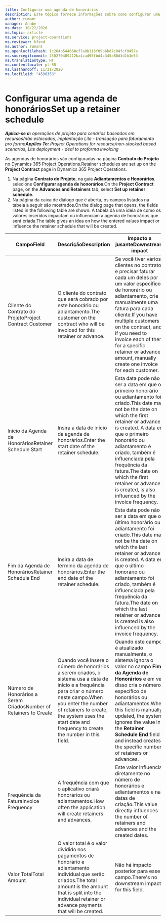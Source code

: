 ```yaml
---
title: Configurar uma agenda de honorários
description: Este tópico fornece informações sobre como configurar uma agenda de honorários no Project Operations.
author: rumant
manager: Annbe
ms.date: 10/22/2020
ms.topic: article
ms.service: project-operations
ms.reviewer: kfend
ms.author: rumant
ms.openlocfilehash: 1c264b544660cf7a0b116f09b6bd7c94fcf0457e
ms.sourcegitcommit: 250270409412ba4cad95fbd4c345a80d3d2b3e53
ms.translationtype: HT
ms.contentlocale: pt-BR
ms.lasthandoff: 11/21/2020
ms.locfileid: "4596358"
---
```

# <a name="set-up-a-retainer-schedule"></a><span data-ttu-id="c5d1d-103">Configurar uma agenda de honorários</span><span class="sxs-lookup"><span data-stu-id="c5d1d-103">Set up a retainer schedule</span></span>

<span data-ttu-id="c5d1d-104">_**Aplica-se a:** operações de projeto para cenários baseados em recursos/não estocados, implantação Lite - transação para faturamento pro forma_</span><span class="sxs-lookup"><span data-stu-id="c5d1d-104">_**Applies To:** Project Operations for resource/non-stocked based scenarios, Lite deployment - deal to proforma invoicing_</span></span>

<span data-ttu-id="c5d1d-105">As agendas de honorários são configuradas na página **Contrato do Projeto** no Dynamics 365 Project Operations.</span><span class="sxs-lookup"><span data-stu-id="c5d1d-105">Retainer schedules are set up on the **Project Contract** page in Dynamics 365 Project Operations.</span></span>

1. <span data-ttu-id="c5d1d-106">Na página **Contrato do Projeto**, na guia **Adiantamentos e Honorários**, selecione **Configurar agenda de honorários**.</span><span class="sxs-lookup"><span data-stu-id="c5d1d-106">On the **Project Contract** page, on the **Advances and Retainers** tab, select **Set up retainer schedule**.</span></span>
2. <span data-ttu-id="c5d1d-107">Na página da caixa de diálogo que é aberta, os campos listados na tabela a seguir são mostrados.</span><span class="sxs-lookup"><span data-stu-id="c5d1d-107">On the dialog page that opens, the fields listed in the following table are shown.</span></span> <span data-ttu-id="c5d1d-108">A tabela dá uma ideia de como os valores inseridos impactam ou influenciam a agenda de honorários que será criada.</span><span class="sxs-lookup"><span data-stu-id="c5d1d-108">The table gives an idea on how the entered values impact or influence the retainer schedule that will be created.</span></span>

| <span data-ttu-id="c5d1d-109">Campo</span><span class="sxs-lookup"><span data-stu-id="c5d1d-109">Field</span></span> | <span data-ttu-id="c5d1d-110">Descrição</span><span class="sxs-lookup"><span data-stu-id="c5d1d-110">Description</span></span> | <span data-ttu-id="c5d1d-111">Impacto a jusante</span><span class="sxs-lookup"><span data-stu-id="c5d1d-111">Downstream impact</span></span> |
| --- | --- | --- |
| <span data-ttu-id="c5d1d-112">Cliente do Contrato do Projeto</span><span class="sxs-lookup"><span data-stu-id="c5d1d-112">Project Contract Customer</span></span> | <span data-ttu-id="c5d1d-113">O cliente do contrato que será cobrado por este honorário ou adiantamento.</span><span class="sxs-lookup"><span data-stu-id="c5d1d-113">The customer on the contract who will be invoiced for this retainer or advance.</span></span> | <span data-ttu-id="c5d1d-114">Se você tiver vários clientes no contrato e precisar faturar cada um deles por um valor específico de honorário ou adiantamento, crie manualmente uma fatura para cada cliente.</span><span class="sxs-lookup"><span data-stu-id="c5d1d-114">If you have multiple customers on the contract, and if you need to invoice each of them for a specific retainer or advance amount, manually create one invoice for each customer.</span></span> |
| <span data-ttu-id="c5d1d-115">Início da Agenda de Honorários</span><span class="sxs-lookup"><span data-stu-id="c5d1d-115">Retainer Schedule Start</span></span> | <span data-ttu-id="c5d1d-116">Insira a data de início da agenda de honorários.</span><span class="sxs-lookup"><span data-stu-id="c5d1d-116">Enter the start date of the retainer schedule.</span></span> | <span data-ttu-id="c5d1d-117">Esta data pode não ser a data em que o primeiro honorário ou adiantamento foi criado.</span><span class="sxs-lookup"><span data-stu-id="c5d1d-117">This date may not be the date on which the first retainer or advance is created.</span></span> <span data-ttu-id="c5d1d-118">A data em que o primeiro honorário ou adiantamento é criado, também é influenciada pela frequência da fatura.</span><span class="sxs-lookup"><span data-stu-id="c5d1d-118">The date on which the first retainer or advance is created, is also influenced by the invoice frequency.</span></span> |
| <span data-ttu-id="c5d1d-119">Fim da Agenda de Honorários</span><span class="sxs-lookup"><span data-stu-id="c5d1d-119">Retainer Schedule End</span></span> | <span data-ttu-id="c5d1d-120">Insira a data de término da agenda de honorários.</span><span class="sxs-lookup"><span data-stu-id="c5d1d-120">Enter the end date of the retainer schedule.</span></span> | <span data-ttu-id="c5d1d-121">Esta data pode não ser a data em que o último honorário ou adiantamento foi criado.</span><span class="sxs-lookup"><span data-stu-id="c5d1d-121">This date may not be the date on which the last retainer or advance is created.</span></span> <span data-ttu-id="c5d1d-122">A data em que o último honorário ou adiantamento foi criado, também é influenciada pela frequência da fatura.</span><span class="sxs-lookup"><span data-stu-id="c5d1d-122">The date on which the last retainer or advance is created is also influenced by the invoice frequency.</span></span> |
| <span data-ttu-id="c5d1d-123">Número de Honorários a Serem Criados</span><span class="sxs-lookup"><span data-stu-id="c5d1d-123">Number of Retainers to Create</span></span> | <span data-ttu-id="c5d1d-124">Quando você insere o número de honorários a serem criados, o sistema usa a data de início e a frequência para criar o número neste campo.</span><span class="sxs-lookup"><span data-stu-id="c5d1d-124">When you enter the number of retainers to create, the system uses the start date and frequency to create the number in this field.</span></span> | <span data-ttu-id="c5d1d-125">Quando este campo é atualizado manualmente, o sistema ignora o valor no campo **Fim da Agenda de Honorários** e em vez disso cria o número específico de honorários ou adiantamentos.</span><span class="sxs-lookup"><span data-stu-id="c5d1d-125">When this field is manually updated, the system ignores the value in the **Retainer Schedule End** field and instead creates the specific number of retainers or advances.</span></span> |
| <span data-ttu-id="c5d1d-126">Frequência da Fatura</span><span class="sxs-lookup"><span data-stu-id="c5d1d-126">Invoice Frequency</span></span> | <span data-ttu-id="c5d1d-127">A frequência com que o aplicativo criará honorários ou adiantamentos.</span><span class="sxs-lookup"><span data-stu-id="c5d1d-127">How often the application will create retainers and advances.</span></span> | <span data-ttu-id="c5d1d-128">Este valor influencia diretamente no número de honorários e adiantamentos e nas datas de criação.</span><span class="sxs-lookup"><span data-stu-id="c5d1d-128">This value directly influences the number of retainers and advances and the created dates.</span></span> |
| <span data-ttu-id="c5d1d-129">Valor Total</span><span class="sxs-lookup"><span data-stu-id="c5d1d-129">Total Amount</span></span> | <span data-ttu-id="c5d1d-130">O valor total é o valor dividido nos pagamentos de honorário e adiantamento individual que serão criados.</span><span class="sxs-lookup"><span data-stu-id="c5d1d-130">The total amount is the amount that is split into the individual retainer or advance payments that will be created.</span></span> | <span data-ttu-id="c5d1d-131">Não há impacto posterior para esse campo.</span><span class="sxs-lookup"><span data-stu-id="c5d1d-131">There's no downstream impact for this field.</span></span> |
